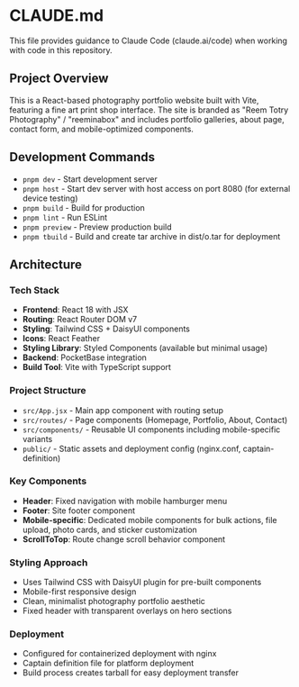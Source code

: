 # CLAUDE.md

This file provides guidance to Claude Code (claude.ai/code) when working with code in this repository.

## Project Overview

This is a React-based photography portfolio website built with Vite, featuring a fine art print shop interface. The site is branded as "Reem Totry Photography" / "reeminabox" and includes portfolio galleries, about page, contact form, and mobile-optimized components.

## Development Commands

- `pnpm dev` - Start development server
- `pnpm host` - Start dev server with host access on port 8080 (for external device testing)
- `pnpm build` - Build for production
- `pnpm lint` - Run ESLint
- `pnpm preview` - Preview production build
- `pnpm tbuild` - Build and create tar archive in dist/o.tar for deployment

## Architecture

### Tech Stack
- **Frontend**: React 18 with JSX
- **Routing**: React Router DOM v7
- **Styling**: Tailwind CSS + DaisyUI components
- **Icons**: React Feather
- **Styling Library**: Styled Components (available but minimal usage)
- **Backend**: PocketBase integration
- **Build Tool**: Vite with TypeScript support

### Project Structure
- `src/App.jsx` - Main app component with routing setup
- `src/routes/` - Page components (Homepage, Portfolio, About, Contact)
- `src/components/` - Reusable UI components including mobile-specific variants
- `public/` - Static assets and deployment config (nginx.conf, captain-definition)

### Key Components
- **Header**: Fixed navigation with mobile hamburger menu
- **Footer**: Site footer component
- **Mobile-specific**: Dedicated mobile components for bulk actions, file upload, photo cards, and sticker customization
- **ScrollToTop**: Route change scroll behavior component

### Styling Approach
- Uses Tailwind CSS with DaisyUI plugin for pre-built components
- Mobile-first responsive design
- Clean, minimalist photography portfolio aesthetic
- Fixed header with transparent overlays on hero sections

### Deployment
- Configured for containerized deployment with nginx
- Captain definition file for platform deployment
- Build process creates tarball for easy deployment transfer